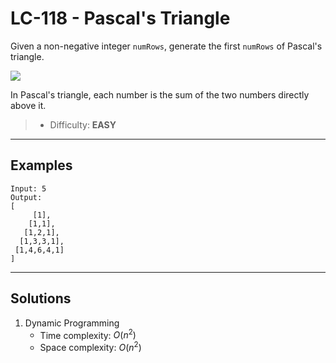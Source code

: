 # LC-118 - Pascal's Triangle

Given a non-negative integer `numRows`, generate the first `numRows` of Pascal's triangle.

![](https://upload.wikimedia.org/wikipedia/commons/0/0d/PascalTriangleAnimated2.gif)

In Pascal's triangle, each number is the sum of the two numbers directly above it.

> * Difficulty: **EASY**

---
## Examples

```
Input: 5
Output:
[
     [1],
    [1,1],
   [1,2,1],
  [1,3,3,1],
 [1,4,6,4,1]
]
```

---
## Solutions

1. Dynamic Programming
    * Time complexity: $O(n^2)$
    * Space complexity: $O(n^2)$